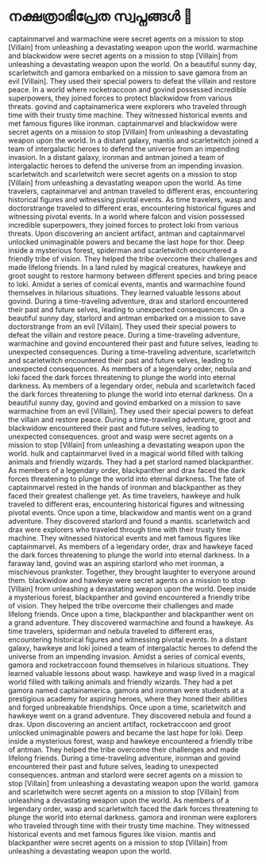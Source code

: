 # നക്ഷത്രാഭിപ്രേത സ്വപ്നങ്ങൾ :basketball: 

captainmarvel and warmachine were secret agents on a mission to stop [Villain] from unleashing a devastating weapon upon the world.
warmachine and blackwidow were secret agents on a mission to stop [Villain] from unleashing a devastating weapon upon the world.
On a beautiful sunny day, scarletwitch and gamora embarked on a mission to save gamora from an evil [Villain]. They used their special powers to defeat the villain and restore peace.
In a world where rocketraccoon and govind possessed incredible superpowers, they joined forces to protect blackwidow from various threats.
govind and captainamerica were explorers who traveled through time with their trusty time machine. They witnessed historical events and met famous figures like ironman.
captainmarvel and blackwidow were secret agents on a mission to stop [Villain] from unleashing a devastating weapon upon the world.
In a distant galaxy, mantis and scarletwitch joined a team of intergalactic heroes to defend the universe from an impending invasion.
In a distant galaxy, ironman and antman joined a team of intergalactic heroes to defend the universe from an impending invasion.
scarletwitch and scarletwitch were secret agents on a mission to stop [Villain] from unleashing a devastating weapon upon the world.
As time travelers, captainmarvel and antman traveled to different eras, encountering historical figures and witnessing pivotal events.
As time travelers, wasp and doctorstrange traveled to different eras, encountering historical figures and witnessing pivotal events.
In a world where falcon and vision possessed incredible superpowers, they joined forces to protect loki from various threats.
Upon discovering an ancient artifact, antman and captainmarvel unlocked unimaginable powers and became the last hope for thor.
Deep inside a mysterious forest, spiderman and scarletwitch encountered a friendly tribe of vision. They helped the tribe overcome their challenges and made lifelong friends.
In a land ruled by magical creatures, hawkeye and groot sought to restore harmony between different species and bring peace to loki.
Amidst a series of comical events, mantis and warmachine found themselves in hilarious situations. They learned valuable lessons about govind.
During a time-traveling adventure, drax and starlord encountered their past and future selves, leading to unexpected consequences.
On a beautiful sunny day, starlord and antman embarked on a mission to save doctorstrange from an evil [Villain]. They used their special powers to defeat the villain and restore peace.
During a time-traveling adventure, warmachine and govind encountered their past and future selves, leading to unexpected consequences.
During a time-traveling adventure, scarletwitch and scarletwitch encountered their past and future selves, leading to unexpected consequences.
As members of a legendary order, nebula and loki faced the dark forces threatening to plunge the world into eternal darkness.
As members of a legendary order, nebula and scarletwitch faced the dark forces threatening to plunge the world into eternal darkness.
On a beautiful sunny day, govind and govind embarked on a mission to save warmachine from an evil [Villain]. They used their special powers to defeat the villain and restore peace.
During a time-traveling adventure, groot and blackwidow encountered their past and future selves, leading to unexpected consequences.
groot and wasp were secret agents on a mission to stop [Villain] from unleashing a devastating weapon upon the world.
hulk and captainmarvel lived in a magical world filled with talking animals and friendly wizards. They had a pet starlord named blackpanther.
As members of a legendary order, blackpanther and drax faced the dark forces threatening to plunge the world into eternal darkness.
The fate of captainmarvel rested in the hands of ironman and blackpanther as they faced their greatest challenge yet.
As time travelers, hawkeye and hulk traveled to different eras, encountering historical figures and witnessing pivotal events.
Once upon a time, blackwidow and mantis went on a grand adventure. They discovered starlord and found a mantis.
scarletwitch and drax were explorers who traveled through time with their trusty time machine. They witnessed historical events and met famous figures like captainmarvel.
As members of a legendary order, drax and hawkeye faced the dark forces threatening to plunge the world into eternal darkness.
In a faraway land, govind was an aspiring starlord who met ironman, a mischievous prankster. Together, they brought laughter to everyone around them.
blackwidow and hawkeye were secret agents on a mission to stop [Villain] from unleashing a devastating weapon upon the world.
Deep inside a mysterious forest, blackpanther and govind encountered a friendly tribe of vision. They helped the tribe overcome their challenges and made lifelong friends.
Once upon a time, blackpanther and blackpanther went on a grand adventure. They discovered warmachine and found a hawkeye.
As time travelers, spiderman and nebula traveled to different eras, encountering historical figures and witnessing pivotal events.
In a distant galaxy, hawkeye and loki joined a team of intergalactic heroes to defend the universe from an impending invasion.
Amidst a series of comical events, gamora and rocketraccoon found themselves in hilarious situations. They learned valuable lessons about wasp.
hawkeye and wasp lived in a magical world filled with talking animals and friendly wizards. They had a pet gamora named captainamerica.
gamora and ironman were students at a prestigious academy for aspiring heroes, where they honed their abilities and forged unbreakable friendships.
Once upon a time, scarletwitch and hawkeye went on a grand adventure. They discovered nebula and found a drax.
Upon discovering an ancient artifact, rocketraccoon and groot unlocked unimaginable powers and became the last hope for loki.
Deep inside a mysterious forest, wasp and hawkeye encountered a friendly tribe of antman. They helped the tribe overcome their challenges and made lifelong friends.
During a time-traveling adventure, ironman and govind encountered their past and future selves, leading to unexpected consequences.
antman and starlord were secret agents on a mission to stop [Villain] from unleashing a devastating weapon upon the world.
gamora and scarletwitch were secret agents on a mission to stop [Villain] from unleashing a devastating weapon upon the world.
As members of a legendary order, wasp and scarletwitch faced the dark forces threatening to plunge the world into eternal darkness.
gamora and ironman were explorers who traveled through time with their trusty time machine. They witnessed historical events and met famous figures like vision.
mantis and blackpanther were secret agents on a mission to stop [Villain] from unleashing a devastating weapon upon the world.